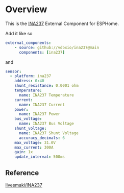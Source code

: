 # Overview

This is the [INA237][1] External Component for ESPHome.

Add it like so

```yaml
external_components:
    - source: github://vdbxio/ina237@main
      components: [ina237]
```
and 

```yaml
sensor:
  - platform: ina237
    address: 0x40
    shunt_resistance: 0.0001 ohm
    temperature:
      name: INA237 Temperature
    current:
      name: INA237 Current
    power:
      name: INA237 Power  
    bus_voltage:
      name: INA237 Bus Voltage
    shunt_voltage:
      name: INA237 Shunt Voltage
      accuracy_decimals: 6
    max_voltage: 31.0V
    max_current: 300A
    gain: 1x
    update_interval: 500ms

```


## Reference
[Ilvesmaki/INA237][2]


[1]: https://www.ti.com/document-viewer/INA237/datasheet/GUID-C4950780-1AF9-4205-AD23-94DEC98F74B5
[2]: https://github.com/Ilvesmaki/INA237
